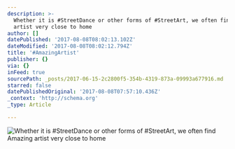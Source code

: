 ```yaml
---
description: >-
  Whether it is #StreetDance or other forms of #StreetArt, we often find Amazing
  artist very close to home
author: []
datePublished: '2017-08-08T08:02:13.102Z'
dateModified: '2017-08-08T08:02:12.794Z'
title: '#AmazingArtist'
publisher: {}
via: {}
inFeed: true
sourcePath: _posts/2017-06-15-2c2800f5-354b-4319-873a-09993a677916.md
starred: false
datePublishedOriginal: '2017-08-08T07:57:10.436Z'
_context: 'http://schema.org'
_type: Article

---
```

![Whether it is #StreetDance or other forms of #StreetArt, we often find Amazing artist very close to home](https://the-grid-user-content.s3-us-west-2.amazonaws.com/e7a84242-80b1-442b-bd22-eaeed2035b91.jpg)